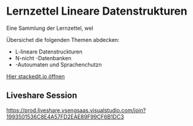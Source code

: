# Lernzettel Lineare Datenstrukturen
Eine Sammlung der Lernzettel, wel

Übersichet die folgenden Themen abdecken:

 - L-lineare Datenstruckturen
 - N-nicht  -Datenbanken
 - -Autoumaten und Sprachenchutzn

[Hier stackedit.io öffnen](https://stackedit.io/app#providerId=githubWorkspace&owner=INFOGruppeC&repo=Lernzettel&branch=main)

## Liveshare Session

https://prod.liveshare.vsengsaas.visualstudio.com/join?1993501536C8E4A57FD2EAE89F99CF6B1DC3
<!--stackedit_data:
eyJoaXN0b3J5IjpbNjYzNjUxMzc3XX0=
-->